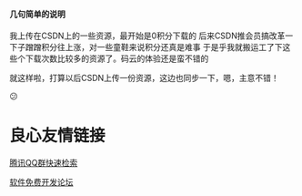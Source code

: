 #### 几句简单的说明

我上传在CSDN上的一些资源，最开始是0积分下载的 
后来CSDN推会员搞改革一下子蹭蹭积分往上涨，对一些童鞋来说积分还真是难事 
于是乎我就搬运工了下这些个下载次数比较多的资源了。码云的体验还是蛮不错的 

就这样啦，打算以后CSDN上传一份资源，这边也同步一下，嗯，主意不错！

:confused:

 # 良心友情链接

[腾讯QQ群快速检索](http://u.720life.cn/s/8cf73f7c)

[软件免费开发论坛](http://u.720life.cn/s/bbb01dc0)